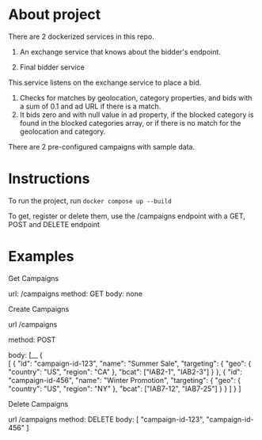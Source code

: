 # About project

There are 2 dockerized services in this repo.

1. An exchange service that knows about the bidder's endpoint.

2. Final bidder service

This service listens on the exchange service to place a bid.
1. Checks for matches by geolocation, category properties, and bids with a sum of 0.1 and ad URL if there is a match.
2. It bids zero and with null value in ad property, if the blocked category is found in the blocked categories array, or if there is no match for the geolocation and category.

There are 2 pre-configured campaigns with sample data.

# Instructions

To run the project, run `docker compose up --build`

To get, register or delete them, use the /campaigns endpoint with a GET, POST and DELETE endpoint

# Examples

Get Campaigns

url: /campaigns
method: GET
body: none

Create Campaigns

url /campaigns

method: POST

body: [__
  {</br>
    [
      {
        "id": "campaign-id-123",
        "name": "Summer Sale",
        "targeting": {
          "geo": {
            "country": "US",
            "region": "CA"
          },
          "bcat": ["IAB2-1", "IAB2-3"]
        }
      },
      {
        "id": "campaign-id-456",
        "name": "Winter Promotion",
        "targeting": {
          "geo": {
            "country": "US",
            "region": "NY"
          },
          "bcat": ["IAB7-12", "IAB7-25"]
        }
      }
    ]
  }
]

Delete Campaigns

url /campaigns
method: DELETE
body: [
  "campaign-id-123",
  "campaign-id-456"
]

